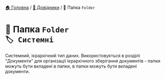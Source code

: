 ﻿[🏠 Головна](../README.MD) / [📘 Довідники](./README.MD) / 📘 Папка `Folder`

# 📘 Папка `Folder` </br> `🏷️ Системні`

Системний, ієрархічний тип даних. Використовується в розділі "Документи" для організації ієрархічного зберігання документів - папки можуть бути вкладені в папки, в папки можуть бути вкладені документи.
